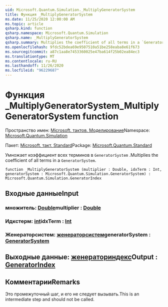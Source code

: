 ```yaml
---
uid: Microsoft.Quantum.Simulation._MultiplyGeneratorSystem
title: Функция _MultiplyGeneratorSystem
ms.date: 11/25/2020 12:00:00 AM
ms.topic: article
qsharp.kind: function
qsharp.namespace: Microsoft.Quantum.Simulation
qsharp.name: _MultiplyGeneratorSystem
qsharp.summary: Multiplies the coefficient of all terms in a `GeneratorSystem`.
ms.openlocfilehash: 9fdc52bdea69e9507510a51be258eaba8e61f673
ms.sourcegitcommit: a87c1aa8e7453360025e47ba614f25b02ea84ec3
ms.translationtype: MT
ms.contentlocale: ru-RU
ms.lasthandoff: 11/26/2020
ms.locfileid: "96229687"
---
```

# <a name="_multiplygeneratorsystem-function"></a><span data-ttu-id="29186-102">Функция _MultiplyGeneratorSystem</span><span class="sxs-lookup"><span data-stu-id="29186-102">_MultiplyGeneratorSystem function</span></span>

<span data-ttu-id="29186-103">Пространство имен: [Microsoft. тактов. Моделирование](xref:Microsoft.Quantum.Simulation)</span><span class="sxs-lookup"><span data-stu-id="29186-103">Namespace: [Microsoft.Quantum.Simulation](xref:Microsoft.Quantum.Simulation)</span></span>

<span data-ttu-id="29186-104">Пакет: [Microsoft. такт. Standard](https://nuget.org/packages/Microsoft.Quantum.Standard)</span><span class="sxs-lookup"><span data-stu-id="29186-104">Package: [Microsoft.Quantum.Standard](https://nuget.org/packages/Microsoft.Quantum.Standard)</span></span>


<span data-ttu-id="29186-105">Умножает коэффициент всех терминов в `GeneratorSystem` .</span><span class="sxs-lookup"><span data-stu-id="29186-105">Multiplies the coefficient of all terms in a `GeneratorSystem`.</span></span>

```qsharp
function _MultiplyGeneratorSystem (multiplier : Double, idxTerm : Int, generatorSystem : Microsoft.Quantum.Simulation.GeneratorSystem) : Microsoft.Quantum.Simulation.GeneratorIndex
```


## <a name="input"></a><span data-ttu-id="29186-106">Входные данные</span><span class="sxs-lookup"><span data-stu-id="29186-106">Input</span></span>

### <a name="multiplier--double"></a><span data-ttu-id="29186-107">множитель: [Double](xref:microsoft.quantum.lang-ref.double)</span><span class="sxs-lookup"><span data-stu-id="29186-107">multiplier : [Double](xref:microsoft.quantum.lang-ref.double)</span></span>




### <a name="idxterm--int"></a><span data-ttu-id="29186-108">Идкстерм: [int](xref:microsoft.quantum.lang-ref.int)</span><span class="sxs-lookup"><span data-stu-id="29186-108">idxTerm : [Int](xref:microsoft.quantum.lang-ref.int)</span></span>




### <a name="generatorsystem--generatorsystem"></a><span data-ttu-id="29186-109">Женераторсистем: [женераторсистем](xref:Microsoft.Quantum.Simulation.GeneratorSystem)</span><span class="sxs-lookup"><span data-stu-id="29186-109">generatorSystem : [GeneratorSystem](xref:Microsoft.Quantum.Simulation.GeneratorSystem)</span></span>





## <a name="output--generatorindex"></a><span data-ttu-id="29186-110">Выходные данные: [женераториндекс](xref:Microsoft.Quantum.Simulation.GeneratorIndex)</span><span class="sxs-lookup"><span data-stu-id="29186-110">Output : [GeneratorIndex](xref:Microsoft.Quantum.Simulation.GeneratorIndex)</span></span>



## <a name="remarks"></a><span data-ttu-id="29186-111">Комментарии</span><span class="sxs-lookup"><span data-stu-id="29186-111">Remarks</span></span>

<span data-ttu-id="29186-112">Это промежуточный шаг, и его не следует вызывать.</span><span class="sxs-lookup"><span data-stu-id="29186-112">This is an intermediate step and should not be called.</span></span>